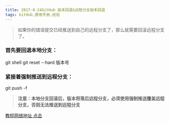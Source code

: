 ```yaml
---
title: 2017-8-24GitHub 版本回退&远程分支版本回退
tags: GitHub,使用手册,经验
---
```

> 如果你的错误提交已经推送到自己的远程分支了，那么就需要回滚远程分支了。 

### 首先要回退本地分支：

git shell
git reset --hard 版本号

### 紧接着强制推送到远程分支：

git push -f

> **注意：本地分支回滚后，版本将落后远程分支，必须使用强制推送覆盖远程分支，否则无法推送到远程分支** 






[教程网络地址 点击][1]


  [1]: http://blog.csdn.net/fuchaosz/article/details/52170105